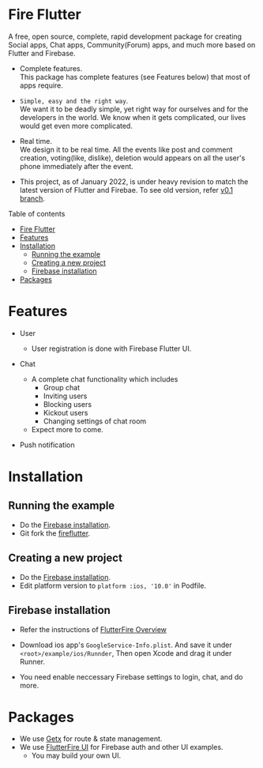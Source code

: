 
# Fire Flutter

A free, open source, complete, rapid development package for creating Social apps, Chat apps, Community(Forum) apps, and much more based on Flutter and Firebase.

- Complete features.\
  This package has complete features (see Features below) that most of apps require.

- `Simple, easy and the right way`.\
  We want it to be deadly simple, yet right way for ourselves and for the developers in the world.
  We know when it gets complicated, our lives would get even more complicated.

- Real time.\
  We design it to be real time. All the events like post and comment creation, voting(like, dislike), deletion would appears on all the user's phone immediately after the event.

- This project, as of January 2022, is under heavy revision to match the latest version of Flutter and Firebae. To see old version, refer [v0.1 branch](https://github.com/thruthesky/fireflutter/tree/v0.1).


Table of contents

- [Fire Flutter](#fire-flutter)
- [Features](#features)
- [Installation](#installation)
  - [Running the example](#running-the-example)
  - [Creating a new project](#creating-a-new-project)
  - [Firebase installation](#firebase-installation)
- [Packages](#packages)

# Features

- User
  - User registration is done with Firebase Flutter UI.


- Chat

  - A complete chat functionality which includes
    - Group chat
    - Inviting users
    - Blocking users
    - Kickout users
    - Changing settings of chat room
  - Expect more to come.


- Push notification



# Installation


## Running the example

- Do the [Firebase installation](#firebase-installation).
- Git fork the [fireflutter](https://github.com/thruthesky/fireflutter).



## Creating a new project

- Do the [Firebase installation](#firebase-installation).
- Edit platform version to `platform :ios, '10.0'` in Podfile.


## Firebase installation
- Refer the instructions of [FlutterFire Overview](https://firebase.flutter.dev/docs/overview)


- Download ios app's `GoogleService-Info.plist`. And save it under `<root>/example/ios/Runnder`, Then open Xcode and drag it under Runner.

- You need enable neccessary Firebase settings to login, chat, and do more.



# Packages

- We use [Getx](https://pub.dev/packages/get) for route & state management.
- We use [FlutterFire UI](https://firebase.flutter.dev/docs/ui/overview) for Firebase auth and other UI examples.
  - You may build your own UI.



